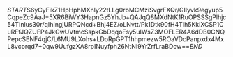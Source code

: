 $START$S6yCyFikZ1HpHphMXnly22tLLg0rbMCMziSvgrFXQr/GIlyvk9egyup5CqpeZc9AaJ+5XR6BiWY3HapnGz5YhJb+QAJqQ8MXdNtK1RuOPSSSgPlhjc54TInlus30r/qIhIngjURPQNcd+Bhj4EZ/oLNvtt/Pk1Dtk90fH4TIh5KklXCSP1CuRFfJQZUFP4JkGwUVtmcSspkGbDqqoFsy5uIWsZ3MOFLER4A6dDB0CNQPepcSENF4qjC/L6MU9LXohs+LDoRpGPT1hhpmezw5ROaVDcPanpxdx4MxL8vcorqd7+0qw9UufgzXA8rpINuyfph26NtNI9YrZrfLraBDcw==$END$